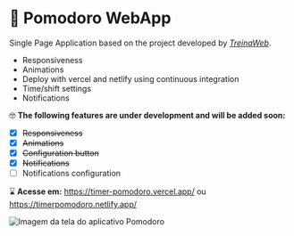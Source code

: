
# :tomato: Pomodoro WebApp

Single Page Application based on the project developed by [*TreinaWeb*](https://github.com/treinaweb/treinaweb-javascript-gestao-tempo-pomodoro).

- Responsiveness
- Animations
- Deploy with vercel and netlify using continuous integration
- Time/shift settings
- Notifications

:nerd_face: **The following features are under development and will be added soon:**

  - [x] ~~Responsiveness~~
  - [x] ~~Animations~~
  - [x] ~~Configuration button~~
  - [x] ~~Notifications~~
  - [ ] Notifications configuration

:hourglass: **Acesse em:** https://timer-pomodoro.vercel.app/ ou https://timerpomodoro.netlify.app/

![Imagem da tela do aplicativo Pomodoro ](https://i.imgur.com/9vJogUp.png)
